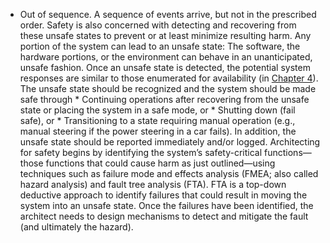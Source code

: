 *  Out of sequence. A sequence of events arrive, but not in the prescribed order. Safety is also concerned with detecting and recovering from these unsafe states to prevent or at least minimize resulting harm. Any portion of the system can lead to an unsafe state: The software, the hardware portions, or the environment can behave in an unanticipated, unsafe fashion. Once an unsafe state is detected, the potential system responses are similar to those enumerated for availability (in [Chapter 4](ch04.xhtml#ch04)). The unsafe state should be recognized and the system should be made safe through *  Continuing operations after recovering from the unsafe state or placing the system in a safe mode, or *  Shutting down (fail safe), or *  Transitioning to a state requiring manual operation (e.g., manual steering if the power steering in a car fails). In addition, the unsafe state should be reported immediately and/or logged. Architecting for safety begins by identifying the system’s safety-critical functions—those functions that could cause harm as just outlined—using techniques such as failure mode and effects analysis (FMEA; also called hazard analysis) and fault tree analysis (FTA). FTA is a top-down deductive approach to identify failures that could result in moving the system into an unsafe state. Once the failures have been identified, the architect needs to design mechanisms to detect and mitigate the fault (and ultimately the hazard).